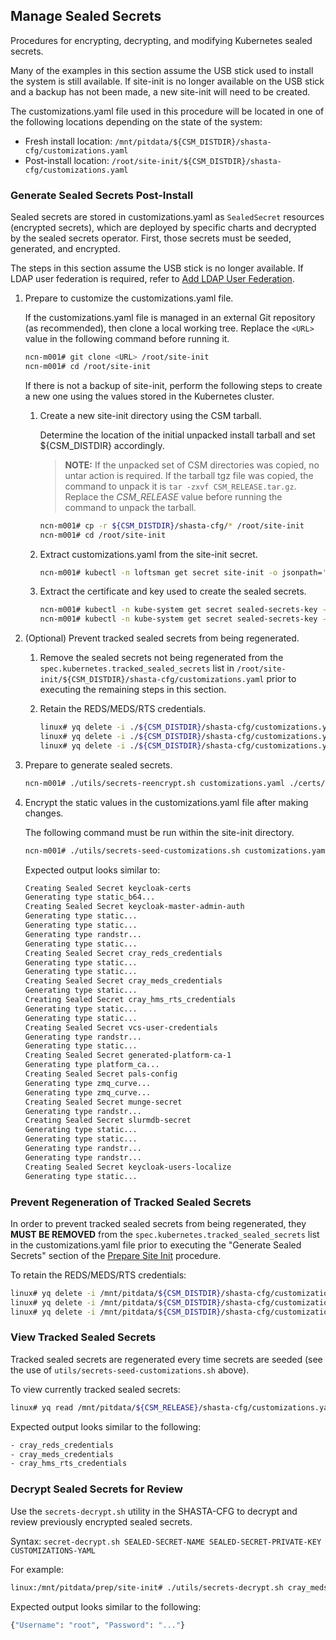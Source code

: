 

## Manage Sealed Secrets

Procedures for encrypting, decrypting, and modifying Kubernetes sealed secrets.

Many of the examples in this section assume the USB stick used to install the system
is still available. If site-init is no longer available on the USB stick and a backup
has not been made, a new site-init will need to be created.

The customizations.yaml file used in this procedure will be located in one of the following 
locations depending on the state of the system: 

* Fresh install location: `/mnt/pitdata/${CSM_DISTDIR}/shasta-cfg/customizations.yaml`
* Post-install location: `/root/site-init/${CSM_DISTDIR}/shasta-cfg/customizations.yaml`
  

### Generate Sealed Secrets Post-Install

Sealed secrets are stored in customizations.yaml as `SealedSecret` resources 
(encrypted secrets), which are deployed by specific charts and decrypted by the
sealed secrets operator. First, those secrets must be seeded, generated, and
encrypted.

The steps in this section assume the USB stick is no longer available.
If LDAP user federation is required, refer to [Add LDAP User Federation](../security_and_authentication/Add_LDAP_User_Federation.md).

1. Prepare to customize the customizations.yaml file.

   If the customizations.yaml file is managed in an external Git repository (as recommended), then clone a local working tree. Replace the `<URL>` value in the following command before running it.

   ```bash
   ncn-m001# git clone <URL> /root/site-init
   ncn-m001# cd /root/site-init
   ```

   If there is not a backup of site-init, perform the following steps to create a new one using the values stored in the Kubernetes cluster.

   1. Create a new site-init directory using the CSM tarball.

      Determine the location of the initial unpacked install tarball and set ${CSM_DISTDIR} accordingly.

      > **NOTE:** If the unpacked set of CSM directories was copied, no untar action is required. If the tarball tgz file was copied, the command to unpack it is `tar -zxvf CSM_RELEASE.tar.gz`. Replace the *CSM_RELEASE* value before running the command to unpack the tarball.

      ```bash
      ncn-m001# cp -r ${CSM_DISTDIR}/shasta-cfg/* /root/site-init
      ncn-m001# cd /root/site-init
      ```
  
   1. Extract customizations.yaml from the site-init secret.

      ```bash
      ncn-m001# kubectl -n loftsman get secret site-init -o jsonpath='{.data.customizations\.yaml}' | base64 -d - > customizations.yaml
      ```

   1. Extract the certificate and key used to create the sealed secrets.

      ```bash
      ncn-m001# kubectl -n kube-system get secret sealed-secrets-key -o jsonpath='{.data.tls\.crt}' | base64 -d - > certs/sealed_secrets.crt
      ncn-m001# kubectl -n kube-system get secret sealed-secrets-key -o jsonpath='{.data.tls\.key}' | base64 -d - > certs/sealed_secrets.key
      ```

1. (Optional) Prevent tracked sealed secrets from being regenerated.
    
    1. Remove the sealed secrets not being regenerated from the `spec.kubernetes.tracked_sealed_secrets` list in `/root/site-init/${CSM_DISTDIR}/shasta-cfg/customizations.yaml` prior to executing the remaining steps in this section.

    2. Retain the REDS/MEDS/RTS credentials.

       ```bash
       linux# yq delete -i ./${CSM_DISTDIR}/shasta-cfg/customizations.yaml spec.kubernetes.tracked_sealed_secrets.cray_reds_credentials
       linux# yq delete -i ./${CSM_DISTDIR}/shasta-cfg/customizations.yaml spec.kubernetes.tracked_sealed_secrets.cray_meds_credentials
       linux# yq delete -i ./${CSM_DISTDIR}/shasta-cfg/customizations.yaml spec.kubernetes.tracked_sealed_secrets.cray_hms_rts_credentials
       ```

2. Prepare to generate sealed secrets.
   
   ```bash
   ncn-m001# ./utils/secrets-reencrypt.sh customizations.yaml ./certs/sealed_secrets.key ./certs/sealed_secrets.crt
   ```
      
3. Encrypt the static values in the customizations.yaml file after making changes.

   The following command must be run within the site-init directory.

   ```bash
   ncn-m001# ./utils/secrets-seed-customizations.sh customizations.yaml
   ```

   Expected output looks similar to:

      ```bash
      Creating Sealed Secret keycloak-certs
      Generating type static_b64...
      Creating Sealed Secret keycloak-master-admin-auth
      Generating type static...
      Generating type static...
      Generating type randstr...
      Generating type static...
      Creating Sealed Secret cray_reds_credentials
      Generating type static...
      Generating type static...
      Creating Sealed Secret cray_meds_credentials
      Generating type static...
      Creating Sealed Secret cray_hms_rts_credentials
      Generating type static...
      Generating type static...
      Creating Sealed Secret vcs-user-credentials
      Generating type randstr...
      Generating type static...
      Creating Sealed Secret generated-platform-ca-1
      Generating type platform_ca...
      Creating Sealed Secret pals-config
      Generating type zmq_curve...
      Generating type zmq_curve...
      Creating Sealed Secret munge-secret
      Generating type randstr...
      Creating Sealed Secret slurmdb-secret
      Generating type static...
      Generating type static...
      Generating type randstr...
      Generating type randstr...
      Creating Sealed Secret keycloak-users-localize
      Generating type static...
      ```



### Prevent Regeneration of Tracked Sealed Secrets

In order to prevent tracked sealed secrets from being regenerated, they 
**MUST BE REMOVED** from the `spec.kubernetes.tracked_sealed_secrets` list in the customizations.yaml file prior to 
executing the "Generate Sealed Secrets" section of the [Prepare Site Init](../../install/prepare_site_init.md) procedure.

To retain the REDS/MEDS/RTS credentials:

```bash
linux# yq delete -i /mnt/pitdata/${CSM_DISTDIR}/shasta-cfg/customizations.yaml spec.kubernetes.tracked_sealed_secrets.cray_reds_credentials
linux# yq delete -i /mnt/pitdata/${CSM_DISTDIR}/shasta-cfg/customizations.yaml spec.kubernetes.tracked_sealed_secrets.cray_meds_credentials
linux# yq delete -i /mnt/pitdata/${CSM_DISTDIR}/shasta-cfg/customizations.yaml spec.kubernetes.tracked_sealed_secrets.cray_hms_rts_credentials
```


### View Tracked Sealed Secrets

Tracked sealed secrets are regenerated every time secrets are seeded (see the
use of `utils/secrets-seed-customizations.sh` above).

To view currently tracked sealed secrets:

```bash
linux# yq read /mnt/pitdata/${CSM_RELEASE}/shasta-cfg/customizations.yaml spec.kubernetes.tracked_sealed_secrets
```

Expected output looks similar to the following:

```bash
- cray_reds_credentials
- cray_meds_credentials
- cray_hms_rts_credentials
```


### Decrypt Sealed Secrets for Review

Use the `secrets-decrypt.sh` utility in the SHASTA-CFG to decrypt and review previously encrypted
sealed secrets.

Syntax: `secret-decrypt.sh SEALED-SECRET-NAME SEALED-SECRET-PRIVATE-KEY CUSTOMIZATIONS-YAML`

For example:

```bash
linux:/mnt/pitdata/prep/site-init# ./utils/secrets-decrypt.sh cray_meds_credentials ./certs/sealed_secrets.key ./customizations.yaml | jq .data.vault_redfish_defaults | sed -e 's/"//g' | base64 -d; echo
```

Expected output looks similar to the following:

```bash
{"Username": "root", "Password": "..."}
```

